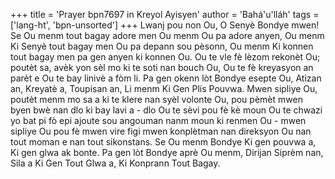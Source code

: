 +++
title = 'Prayer bpn7697 in Kreyol Ayisyen'
author = 'Bahá'u'lláh'
tags = ['lang-ht', 'bpn-unsorted']
+++
Lwanj pou non Ou, O Senyè Bondye mwen! Se Ou menm tout bagay adore men Ou menm Ou pa adore anyen, Ou menm Ki Senyè tout bagay men Ou pa depann sou pèsonn, Ou menm Ki konnen tout bagay men pa gen anyen ki konnen Ou. Ou te vle fè lèzom rekonèt Ou; poutèt sa, avèk yon sèl mo ki te soti nan bouch Ou, Ou te fè kreyasyon an parèt e Ou te bay linivè a fòm li. Pa gen okenn lòt Bondye esepte Ou, Atizan an, Kreyatè a, Toupisan an, Li menm Ki Gen Plis Pouvwa. 
Mwen sipliye Ou, poutèt menm mo sa a ki te klere nan syèl volonte Ou, pou pèmèt mwen byen bwè nan dlo ki bay lavi a - dlo Ou te sèvi pou fè kè moun Ou te chwazi yo bat pi fò epi ajoute sou angouman nanm moun ki renmen Ou - mwen sipliye Ou pou fè mwen vire figi mwen konplètman nan direksyon Ou nan tout moman e nan tout sikonstans. 
Se Ou menm Bondye Ki gen pouvwa a, Ki gen glwa ak bonte. Pa gen lòt Bondye aprè Ou menm, Dirijan Siprèm nan, Sila a Ki Gen Tout Glwa a, Ki Konprann Tout Bagay.
